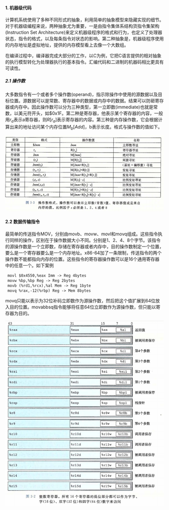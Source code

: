 #### 1. 机器级代码

计算机系统使用了多种不同形式的抽象，利用简单的抽象模型来隐藏实现的细节。对于机器级编程来说，两种抽象尤为重要，一是由指令集体系结构货指令集架构(Instruction Set Architecture)来定义机器级程序的格式和行为，也定义了处理器状态，指令的格式，以及每条指令对状态的影响。第二种抽象是，机器级程序使用的内存地址是虚拟地址，提供的内存模型看上去像一个大数组。

在编译过程中，编译器完成大部分的工作，以C为例，它把C语言提供的相对抽象的执行模型转化为处理器执行的基本指令。汇编代码和二进制的机器码相比更具有可读性。

##### 2.1 操作数

大多数指令有一个或者多个操作数(operand)，指示除操作中使用的源数据以及目标位置。源数据可以是常数、寄存器中的数据或内存中的数据。结果可以防砸寄存器或内存中。因此操作数可以分为三种类型，第一立即数(immediate)也就是常数，以美元符开头，如\$0x1F。第二种是寄存器，他表示某个寄存器的内容，一般用$r_a$表示a寄存器，则$R[r_a]$表示寄存器的内容。第三种是内存操作数，它会根据计算出来的地址访问某个内存位置$M_b[Add]$，b表示长度。格式与操作数的值如下。

![](./1.png)

#### 2.2 数据传输指令

最简单的传送指令MOV，分别由movb、movw、movl和movq组成。这些指令执行同样的操作，区别在于操作数据大小不同。分别是1、2、4、8个字节。该指令的源操作数是一个立即数，存储在寄存器或者内存中，目的操作数制定一个位置，要么是一个寄存器要么是一个内存地址。x86-64加了一条限制，传送指令的两个操作数不能都指向内存的位置。这些指令的寄存器操作数可以是16个通用寄存器中的任意一个。如下案例

```assembly
 movl $0x4550,%eax Imm -> Reg 4bytes
 movw %bp,%bp Reg -> Reg 2bytes
 movb (%rd1,%rcx),%al Mem -> Reg 1byte
 movq %rax,-12(%rbp) Reg -> Mem 8bytes
```

movq只能以表示为32位补码立即数作为源操作数，然后把这个值扩展到64位放入目的位置。movabbsq指令能够将任意64位立即数作为源操作数，但只能以寄存器为目的。

![](./2.png)